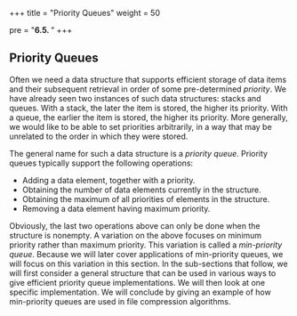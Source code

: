 +++
title = "Priority Queues"
weight = 50

pre = "<b>6.5. </b>"
+++

## Priority Queues

Often we need a data structure that supports efficient storage of data items and their subsequent retrieval in order of some pre-determined _priority_.  We have already seen two instances of such data structures: stacks and queues.  With a stack, the later the item is stored, the higher its priority. With a queue, the earlier the item is stored, the higher its
priority.  More generally, we would like to be able to set priorities arbitrarily, in a way that may be unrelated to the order in which they were stored.

The general name for such a data structure is a _priority queue_.  Priority queues typically  support the following operations:

* Adding a data element, together with a priority. 
* Obtaining the number of data elements currently in the structure.
* Obtaining the maximum of all priorities of elements in the structure.
* Removing a data element having maximum priority.

Obviously, the last two operations above can only be done when the structure is nonempty.  A variation on the above focuses on minimum priority rather than maximum priority.  This variation is called a _min-priority queue_.  Because we will later cover applications of min-priority queues, we will focus on this variation in this section.  In the sub-sections that follow, we will first consider a general structure that can be used in various ways to give efficient priority queue implementations.  We will then look at one specific implementation.  We will conclude by giving an example of how min-priority queues are used in file compression algorithms.

